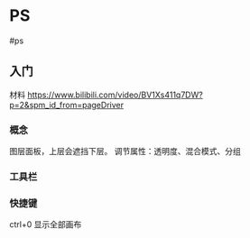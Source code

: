 # PS
#ps
## 入门
材料 https://www.bilibili.com/video/BV1Xs411q7DW?p=2&spm_id_from=pageDriver


### 概念

图层面板，上层会遮挡下层。
调节属性：透明度、混合模式、分组


### 工具栏


#### 



### 快捷键
ctrl+0 显示全部画布
